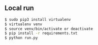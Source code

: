 ## Local run 



```sh
$ sudo pip3 install virtualenv
$ virtualenv venv
$ source venv/bin/activate or deactivate
$ pip install -r requirements.txt
$ python run.py

```
